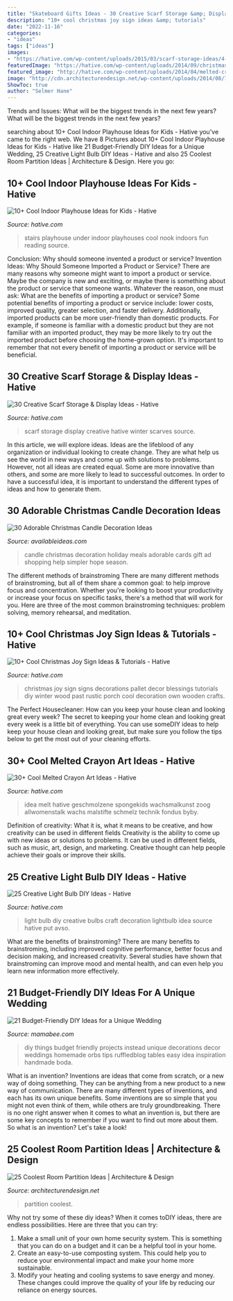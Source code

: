 ```yaml
---
title: "Skateboard Gifts Ideas - 30 Creative Scarf Storage &amp; Display Ideas"
description: "10+ cool christmas joy sign ideas &amp; tutorials"
date: "2022-11-16"
categories:
- "ideas"
tags: ["ideas"]
images:
- "https://hative.com/wp-content/uploads/2015/03/scarf-storage-ideas/4-creative-scarf-storage-and-display-ideas.jpg"
featuredImage: "https://hative.com/wp-content/uploads/2014/09/christmas-joy-sign/10-christmas-joy-sign-ideas-and-tutorials.jpg"
featured_image: "http://hative.com/wp-content/uploads/2014/04/melted-crayon-art/13-love-in-rain.jpg"
image: "http://cdn.architecturendesign.net/wp-content/uploads/2014/08/753.jpg"
ShowToc: true
author: "Selmer Hane"
---
```



Trends and Issues: What will be the biggest trends in the next few years?
What will be the biggest trends in the next few years?

	

		
searching about 10+ Cool Indoor Playhouse Ideas for Kids - Hative you've came to the right web. We have 8 Pictures about 10+ Cool Indoor Playhouse Ideas for Kids - Hative like 21 Budget-Friendly DIY Ideas for a Unique Wedding, 25 Creative Light Bulb DIY Ideas - Hative and also 25 Coolest Room Partition Ideas | Architecture &amp; Design. Here you go:
		
    
## 10+ Cool Indoor Playhouse Ideas For Kids - Hative

<img loading=lazy src="https://hative.com/wp-content/uploads/2014/11/indoor-playhouse/4-playhouses-under-the-stairs.jpg" onerror="this.onerror=null;this.src='https://tse3.mm.bing.net/th?id=OIP.PsFTSX0obXmlBrZAT7mlmQHaJ4&amp;pid=15.1';" alt="10+ Cool Indoor Playhouse Ideas for Kids - Hative">

_Source: hative.com_

>stairs playhouse under indoor playhouses cool nook indoors fun reading source. 

	

Conclusion: Why should someone invented a product or service?
Invention Ideas: Why Should Someone Imported a Product or Service?
There are many reasons why someone might want to import a product or service. Maybe the company is new and exciting, or maybe there is something about the product or service that someone wants. Whatever the reason, one must ask: What are the benefits of importing a product or service? 
Some potential benefits of importing a product or service include: lower costs, improved quality, greater selection, and faster delivery. Additionally, imported products can be more user-friendly than domestic products. For example, if someone is familiar with a domestic product but they are not familiar with an imported product, they may be more likely to try out the imported product before choosing the home-grown option. 
It's important to remember that not every benefit of importing a product or service will be beneficial.

    
## 30 Creative Scarf Storage &amp; Display Ideas - Hative

<img loading=lazy src="https://hative.com/wp-content/uploads/2015/03/scarf-storage-ideas/4-creative-scarf-storage-and-display-ideas.jpg" onerror="this.onerror=null;this.src='https://tse3.mm.bing.net/th?id=OIP.rnm8gfVyBMAJM-78RhnqxwHaJ4&amp;pid=15.1';" alt="30 Creative Scarf Storage &amp; Display Ideas - Hative">

_Source: hative.com_

>scarf storage display creative hative winter scarves source. 

	

In this article, we will explore ideas. Ideas are the lifeblood of any organization or individual looking to create change. They are what help us see the world in new ways and come up with solutions to problems. However, not all ideas are created equal. Some are more innovative than others, and some are more likely to lead to successful outcomes. In order to have a successful idea, it is important to understand the different types of ideas and how to generate them.

    
## 30 Adorable Christmas Candle Decoration Ideas

<img loading=lazy src="http://availableideas.com/wp-content/uploads/2015/11/Christmas-Candle-Decoration-24.jpg" onerror="this.onerror=null;this.src='https://tse3.mm.bing.net/th?id=OIP.T0eEIBsktYw04fa-m8eObgHaLH&amp;pid=15.1';" alt="30 Adorable Christmas Candle Decoration Ideas">

_Source: availableideas.com_

>candle christmas decoration holiday meals adorable cards gift ad shopping help simpler hope season. 

	

The different methods of brainstroming
There are many different methods of brainstroming, but all of them share a common goal: to help improve focus and concentration. Whether you're looking to boost your productivity or increase your focus on specific tasks, there's a method that will work for you. Here are three of the most common brainstroming techniques: problem solving, memory rehearsal, and meditation.

    
## 10+ Cool Christmas Joy Sign Ideas &amp; Tutorials - Hative

<img loading=lazy src="https://hative.com/wp-content/uploads/2014/09/christmas-joy-sign/10-christmas-joy-sign-ideas-and-tutorials.jpg" onerror="this.onerror=null;this.src='https://tse4.mm.bing.net/th?id=OIP.l2F_ERFExURqzRMtj-SSXQHaJ4&amp;pid=15.1';" alt="10+ Cool Christmas Joy Sign Ideas &amp; Tutorials - Hative">

_Source: hative.com_

>christmas joy sign signs decorations pallet decor blessings tutorials diy winter wood past rustic porch cool decoration own wooden crafts. 

	

The Perfect Housecleaner: How can you keep your house clean and looking great every week?
The secret to keeping your home clean and looking great every week is a little bit of everything. You can use someDIY ideas to help keep your house clean and looking great, but make sure you follow the tips below to get the most out of your cleaning efforts.

    
## 30+ Cool Melted Crayon Art Ideas - Hative

<img loading=lazy src="http://hative.com/wp-content/uploads/2014/04/melted-crayon-art/13-love-in-rain.jpg" onerror="this.onerror=null;this.src='https://tse4.mm.bing.net/th?id=OIP.4u2mf1Mcwn6edmzJLByh0wHaJ6&amp;pid=15.1';" alt="30+ Cool Melted Crayon Art Ideas - Hative">

_Source: hative.com_

>idea melt hative geschmolzene spongekids wachsmalkunst zoog allwomenstalk wachs malstifte schmelz technik fondus byby. 

	

Definition of creativity: What it is, what it means to be creative, and how creativity can be used in different fields
Creativity is the ability to come up with new ideas or solutions to problems. It can be used in different fields, such as music, art, design, and marketing. Creative thought can help people achieve their goals or improve their skills.

    
## 25 Creative Light Bulb DIY Ideas - Hative

<img loading=lazy src="https://hative.com/wp-content/uploads/2015/04/light-bulb-ideas/16-creative-light-bulb-diy-ideas.jpg" onerror="this.onerror=null;this.src='https://tse3.mm.bing.net/th?id=OIP.y6CTAVztglG4dK6oiTCM2gHaJ4&amp;pid=15.1';" alt="25 Creative Light Bulb DIY Ideas - Hative">

_Source: hative.com_

>light bulb diy creative bulbs craft decoration lightbulb idea source hative put avso. 

	

What are the benefits of brainstroming?
There are many benefits to brainstroming, including improved cognitive performance, better focus and decision making, and increased creativity. Several studies have shown that brainstroming can improve mood and mental health, and can even help you learn new information more effectively.

    
## 21 Budget-Friendly DIY Ideas For A Unique Wedding

<img loading=lazy src="https://mamabee.com/wp-content/uploads/2015/10/82.jpg" onerror="this.onerror=null;this.src='https://tse4.mm.bing.net/th?id=OIP.nVLMnMLVxOmZjSdyiTAz-wHaLH&amp;pid=15.1';" alt="21 Budget-Friendly DIY Ideas for a Unique Wedding">

_Source: mamabee.com_

>diy things budget friendly projects instead unique decorations decor weddings homemade orbs tips ruffledblog tables easy idea inspiration handmade boda. 

	

What is an invention?
Inventions are ideas that come from scratch, or a new way of doing something. They can be anything from a new product to a new way of communication. There are many different types of inventions, and each has its own unique benefits. Some inventions are so simple that you might not even think of them, while others are truly groundbreaking. There is no one right answer when it comes to what an invention is, but there are some key concepts to remember if you want to find out more about them. So what is an invention? Let's take a look!

    
## 25 Coolest Room Partition Ideas | Architecture &amp; Design

<img loading=lazy src="http://cdn.architecturendesign.net/wp-content/uploads/2014/08/753.jpg" onerror="this.onerror=null;this.src='https://tse1.mm.bing.net/th?id=OIP.vY66Fsip9dzeE_fMcrXXUQHaLK&amp;pid=15.1';" alt="25 Coolest Room Partition Ideas | Architecture &amp; Design">

_Source: architecturendesign.net_

>partition coolest. 

	

Why not try some of these diy ideas?
When it comes toDIY ideas, there are endless possibilities. Here are three that you can try: 
1) Make a small unit of your own home security system. This is something that you can do on a budget and it can be a helpful tool in your home.
2) Create an easy-to-use composting system. This could help you to reduce your environmental impact and make your home more sustainable.
3) Modify your heating and cooling systems to save energy and money. These changes could improve the quality of your life by reducing our reliance on energy sources.

